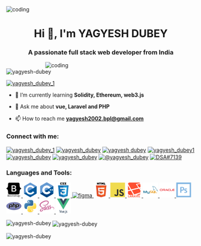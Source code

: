
<img width="600" alt="coding" src="https://cdn.dribbble.com/users/1708816/screenshots/15637256/media/f9826f0af8a49462f048262a8502035b.gif"/>

<h1 align="center">Hi 👋, I'm YAGYESH DUBEY</h1>
<h3 align="center">A passionate full stack web developer from India</h3>
<img align="right" width="400" alt="coding" src="https://cdn.dribbble.com/users/1732368/screenshots/6553872/web_developer.gif"/>

<p align="left"> <img src="https://komarev.com/ghpvc/?username=yagyesh-dubey&label=Profile%20views&color=0e75b6&style=flat" alt="yagyesh-dubey" /> </p>

<p align="left"> <a href="https://twitter.com/yagyesh_dubey_1" target="blank"><img src="https://img.shields.io/twitter/follow/yagyesh_dubey_1?logo=twitter&style=for-the-badge" alt="yagyesh_dubey_1" /></a> </p>

- 🌱 I’m currently learning **Solidity, Ethereum, web3.js**

- 💬 Ask me about **vue, Laravel and PHP**

- 📫 How to reach me **yagyesh2002.bpl@gmail.com**

<h3 align="left">Connect with me:</h3>
<p align="left">
<a href="https://twitter.com/yagyesh_dubey_1" target="blank"><img align="center" src="https://raw.githubusercontent.com/rahuldkjain/github-profile-readme-generator/master/src/images/icons/Social/twitter.svg" alt="yagyesh_dubey_1" height="30" width="40" /></a>
<a href="https://linkedin.com/in/yagyesh_dubey" target="blank"><img align="center" src="https://raw.githubusercontent.com/rahuldkjain/github-profile-readme-generator/master/src/images/icons/Social/linked-in-alt.svg" alt="yagyesh_dubey" height="30" width="40" /></a>
<a href="https://fb.com/yagyesh dubey" target="blank"><img align="center" src="https://raw.githubusercontent.com/rahuldkjain/github-profile-readme-generator/master/src/images/icons/Social/facebook.svg" alt="yagyesh dubey" height="30" width="40" /></a>
<a href="https://instagram.com/yagyesh_dubey1" target="blank"><img align="center" src="https://raw.githubusercontent.com/rahuldkjain/github-profile-readme-generator/master/src/images/icons/Social/instagram.svg" alt="yagyesh_dubey1" height="30" width="40" /></a>
<a href="https://www.codechef.com/users/yagyesh_dubey" target="blank"><img align="center" src="https://cdn.jsdelivr.net/npm/simple-icons@3.1.0/icons/codechef.svg" alt="yagyesh_dubey" height="30" width="40" /></a>
<a href="https://www.leetcode.com/yagyesh_dubey" target="blank"><img align="center" src="https://raw.githubusercontent.com/rahuldkjain/github-profile-readme-generator/master/src/images/icons/Social/leet-code.svg" alt="yagyesh_dubey" height="30" width="40" /></a>
<a href="https://www.hackerearth.com/@yagyesh_dubey" target="blank"><img align="center" src="https://raw.githubusercontent.com/rahuldkjain/github-profile-readme-generator/master/src/images/icons/Social/hackerearth.svg" alt="@yagyesh_dubey" height="30" width="40" /></a>
<a href="https://discord.gg/DSA#7139" target="blank"><img align="center" src="https://raw.githubusercontent.com/rahuldkjain/github-profile-readme-generator/master/src/images/icons/Social/discord.svg" alt="DSA#7139" height="30" width="40" /></a>
</p>

<h3 align="left">Languages and Tools:</h3>
<p align="left"> <a href="https://getbootstrap.com" target="_blank" rel="noreferrer"> <img src="https://raw.githubusercontent.com/devicons/devicon/master/icons/bootstrap/bootstrap-plain-wordmark.svg" alt="bootstrap" width="40" height="40"/> </a> <a href="https://www.cprogramming.com/" target="_blank" rel="noreferrer"> <img src="https://raw.githubusercontent.com/devicons/devicon/master/icons/c/c-original.svg" alt="c" width="40" height="40"/> </a> <a href="https://www.w3schools.com/cpp/" target="_blank" rel="noreferrer"> <img src="https://raw.githubusercontent.com/devicons/devicon/master/icons/cplusplus/cplusplus-original.svg" alt="cplusplus" width="40" height="40"/> </a> <a href="https://www.w3schools.com/css/" target="_blank" rel="noreferrer"> <img src="https://raw.githubusercontent.com/devicons/devicon/master/icons/css3/css3-original-wordmark.svg" alt="css3" width="40" height="40"/> </a> <a href="https://www.figma.com/" target="_blank" rel="noreferrer"> <img src="https://www.vectorlogo.zone/logos/figma/figma-icon.svg" alt="figma" width="40" height="40"/> </a> <a href="https://www.w3.org/html/" target="_blank" rel="noreferrer"> <img src="https://raw.githubusercontent.com/devicons/devicon/master/icons/html5/html5-original-wordmark.svg" alt="html5" width="40" height="40"/> </a> <a href="https://developer.mozilla.org/en-US/docs/Web/JavaScript" target="_blank" rel="noreferrer"> <img src="https://raw.githubusercontent.com/devicons/devicon/master/icons/javascript/javascript-original.svg" alt="javascript" width="40" height="40"/> </a> <a href="https://laravel.com/" target="_blank" rel="noreferrer"> <img src="https://raw.githubusercontent.com/devicons/devicon/master/icons/laravel/laravel-plain-wordmark.svg" alt="laravel" width="40" height="40"/> </a> <a href="https://www.mysql.com/" target="_blank" rel="noreferrer"> <img src="https://raw.githubusercontent.com/devicons/devicon/master/icons/mysql/mysql-original-wordmark.svg" alt="mysql" width="40" height="40"/> </a> <a href="https://www.oracle.com/" target="_blank" rel="noreferrer"> <img src="https://raw.githubusercontent.com/devicons/devicon/master/icons/oracle/oracle-original.svg" alt="oracle" width="40" height="40"/> </a> <a href="https://www.photoshop.com/en" target="_blank" rel="noreferrer"> <img src="https://raw.githubusercontent.com/devicons/devicon/master/icons/photoshop/photoshop-line.svg" alt="photoshop" width="40" height="40"/> </a> <a href="https://www.php.net" target="_blank" rel="noreferrer"> <img src="https://raw.githubusercontent.com/devicons/devicon/master/icons/php/php-original.svg" alt="php" width="40" height="40"/> </a> <a href="https://www.python.org" target="_blank" rel="noreferrer"> <img src="https://raw.githubusercontent.com/devicons/devicon/master/icons/python/python-original.svg" alt="python" width="40" height="40"/> </a> <a href="https://sass-lang.com" target="_blank" rel="noreferrer"> <img src="https://raw.githubusercontent.com/devicons/devicon/master/icons/sass/sass-original.svg" alt="sass" width="40" height="40"/> </a> <a href="https://vuejs.org/" target="_blank" rel="noreferrer"> <img src="https://raw.githubusercontent.com/devicons/devicon/master/icons/vuejs/vuejs-original-wordmark.svg" alt="vuejs" width="40" height="40"/> </a> </p>

<p><img align="left" src="https://github-readme-stats.vercel.app/api/top-langs?username=yagyesh-dubey&show_icons=true&locale=en&layout=compact" alt="yagyesh-dubey" /></p>

<p>&nbsp;<img align="center" src="https://github-readme-stats.vercel.app/api?username=yagyesh-dubey&show_icons=true&locale=en" alt="yagyesh-dubey" /></p>

<p><img align="center" src="https://github-readme-streak-stats.herokuapp.com/?user=yagyesh-dubey&" alt="yagyesh-dubey" /></p>

